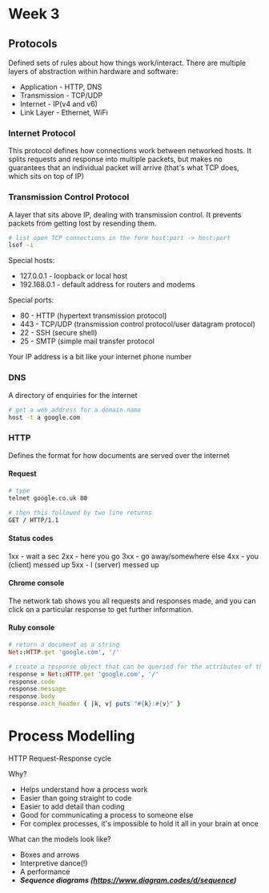 # Week 3


## Protocols

Defined sets of rules about how things work/interact. There are multiple layers of abstraction within hardware and software:

* Application - HTTP, DNS
* Transmission - TCP/UDP
* Internet - IP(v4 and v6)
* Link Layer - Ethernet, WiFi

### Internet Protocol

This protocol defines how connections work between networked hosts. It splits requests and response into multiple packets, but makes no guarantees that an individual packet will arrive (that's what TCP does, which sits on top of IP)

### Transmission Control Protocol

A layer that sits above IP, dealing with transmission control. It prevents packets from getting lost by resending them.

```bash
# list open TCP connections in the form host:port -> host:port
lsof -i
```

Special hosts:

* 127.0.0.1 - loopback or local host
* 192.168.0.1 - default address for routers and modems

Special ports:

* 80 - HTTP (hypertext transmission protocol)
* 443 - TCP/UDP (transmission control protocol/user datagram protocol)
* 22 - SSH (secure shell)
* 25 - SMTP (simple mail transfer protocol

Your IP address is a bit like your internet phone number

### DNS

A directory of enquiries for the internet

```bash
# get a web address for a domain name
host -t a google.com
```

### HTTP

Defines the format for how documents are served over the internet

#### Request

```bash
# type
telnet google.co.uk 80

# then this followed by two line returns
GET / HTTP/1.1
```

#### Status codes

1xx - wait a sec
2xx - here you go
3xx - go away/somewhere else
4xx - you (client) messed up
5xx - I (server) messed up

#### Chrome console

The network tab shows you all requests and responses made, and you can click on a particular response to get further information.

#### Ruby console

```ruby
# return a document as a string
Net::HTTP.get 'google.com', '/'

# create a response object that can be queried for the attributes of the response
response = Net::HTTP.get 'google.com', '/'
response.code
response.message
response.body
response.each_header { |k, v| puts "#{k}:#{v}" }

```

# Process Modelling

HTTP Request-Response cycle

Why?

* Helps understand how a process work
* Easier than going straight to code
* Easier to add detail than coding
* Good for communicating a process to someone else
* For complex processes, it's impossible to hold it all in your brain at once

What can the models look like?

* Boxes and arrows
* Interpretive dance(!)
* A performance
* ***_Sequence diagrams (https://www.diagram.codes/d/sequence)_***

